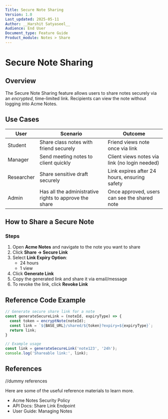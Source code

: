 ```yaml
---
Title: Secure Note Sharing
Version: 1.0
Last_updated: 2025-05-11
Author: __Harshit Satyaseel__
Audience: End User
Document_type: Feature Guide
Product_module: Notes > Share
---
```


# Secure Note Sharing

## Overview

The Secure Note Sharing feature allows users to share notes securely via an *encrypted*, time-limited link. Recipients can view the note without logging into Acme Notes.

## Use Cases

| User | Scenario | Outcome |
|------|----------|---------|
| Student | Share class notes with friend securely | Friend views note once via link |
| Manager | Send meeting notes to client quickly | Client views notes via link (no login needed) |
| Researcher | Share sensitive draft securely | Link expires after 24 hours, ensuring safety |
| Admin | Has all the administrative rights to approve the share | Once approved, users can see the shared note |

## How to Share a Secure Note

### Steps

1. Open **Acme Notes** and navigate to the note you want to share  
2. Click **Share → Secure Link**  
3. Select **Link Expiry Option**:  
   - 24 hours  
   - 1 view  
4. Click **Generate Link**  
5. Copy the generated link and share it via email/message  
6. To revoke the link, click **Revoke Link**

## Reference Code Example

```javascript
// Generate secure share link for a note
const generateSecureLink = (noteId, expiryType) => {
  const token = encryptNote(noteId);
  const link = `${BASE_URL}/shared/${token}?expiry=${expiryType}`;
  return link;
}

// Example usage
const link = generateSecureLink('note123', '24h');
console.log('Shareable link:', link);

```
## References

//dummy references

Here are some of the useful reference materials to learn more. 

- Acme Notes Security Policy
- API Docs: Share Link Endpoint
- User Guide: Managing Notes






